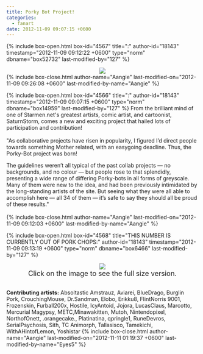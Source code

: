 ```yaml
---
title: Porky Bot Project!
categories:
  - fanart
date: 2012-11-09 09:07:15 +0600
---
```

{% include box-open.html box-id="4567" title=":" author-id="18143" timestamp="2012-11-09 09:12:22 +0600" type="norm" dbname="box52732" last-modified-by="127" %}
<center><img src="http://local-static0.forum-files.fobby.net/forum_attachments/0032/2295/Logo.png" /></center>
{% include box-close.html author-name="Aangie" last-modified-on="2012-11-09 09:26:08 +0600" last-modified-by-name="Aangie" %}

{% include box-open.html box-id="4566" title=":" author-id="18143" timestamp="2012-11-09 09:07:15 +0600" type="norm" dbname="box14959" last-modified-by="127" %}
From the brilliant mind of one of Starmen.net's greatest artists, comic artist, and cartoonist, SaturnStorm, comes a new and exciting project that hailed lots of participation and contribution!
<br>
<br>
"As collaborative projects have risen in popularity, I figured I’d direct people towards something Mother related, with an easygoing deadline. Thus, the Porky-Bot project was born!

The guidelines weren’t all typical of the past collab projects — no backgrounds, and no colour — but people rose to that splendidly, presenting a wide range of differing Porky-bots in all forms of greyscale. Many of them were new to the idea, and had been previously intimidated by the long-standing artists of the site. But seeing what they were all able to accomplish here — all 34 of them — it’s safe to say they should all be proud of these results." </br></br>
{% include box-close.html author-name="Aangie" last-modified-on="2012-11-09 09:12:03 +0600" last-modified-by-name="Aangie" %}

{% include box-open.html box-id="4568" title="THIS NUMBER IS CURRENTLY OUT OF PORK CHOPS:" author-id="18143" timestamp="2012-11-09 09:13:19 +0600" type="norm" dbname="box6466" last-modified-by="127" %}
<center><a href="http://starmen.net/fanart/community/Porky-bot-Invasion.png"><img src="http://starmen.net/fanart/community/PorkyBotSmall.png" border="0" /></a><br />
<font size="+1">Click on the image to see the full size version.</font></center><br />

<b>Contributing artists:</b> Absoltastic
Amstrauz, Aviarei, BlueDrago, Burglin Pork, CrouchingMouse, Dr.Sandman, Elobo, Erikku8, FlintNorris 9001, Frozenskin, Furball200x, Hostile, IcyAntoid, Jojora, LucasClaus, Marcotto, Mercurial Magypsy, METC,Minawakitten, Mutoh, Nintendopixel, NorthofOnett, .orangecake., Platinatina, qpringle1, RuneDevros, SerialPsychosis, Sith, TC Animorph, Tallasisco, Tamekichi, WithAHintofLemon, Yoshistar
{% include box-close.html author-name="Aangie" last-modified-on="2012-11-11 01:19:37 +0600" last-modified-by-name="Eyes5" %}
